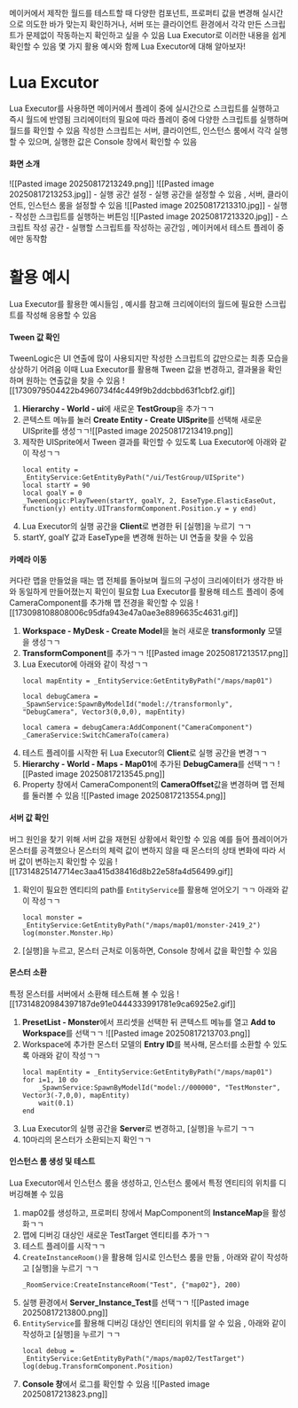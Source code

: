 메이커에서 제작한 월드를 테스트할 때 다양한 컴포넌트, 프로퍼티 값을 변경해 실시간으로 의도한 바가 맞는지 확인하거나, 서버 또는 클라이언트 환경에서 각각 만든 스크립트가 문제없이 작동하는지 확인하고 싶을 수 있음 
Lua Executor로 이러한 내용을 쉽게 확인할 수 있음
몇 가지 활용 예시와 함께 Lua Executor에 대해 알아보자!

# Lua Excutor
Lua Executor를 사용하면 메이커에서 플레이 중에 실시간으로 스크립트를 실행하고 즉시 월드에 반영됨 
크리에이터의 필요에 따라 플레이 중에 다양한 스크립트를 실행하며 월드를 확인할 수 있음
작성한 스크립트는 서버, 클라이언트, 인스턴스 룸에서 각각 실행할 수 있으며, 실행한 값은 Console 창에서 확인할 수 있음

#### 화면 소개
![[Pasted image 20250817213249.png]]
![[Pasted image 20250817213253.jpg]] - 실행 공간 설정 - 실행 공간을 설정할 수 있음 ,  서버, 클라이언트, 인스턴스 룸을 설정할 수 있음
![[Pasted image 20250817213310.jpg]] - 실행 - 작성한 스크립트를 실행하는 버튼임
![[Pasted image 20250817213320.jpg]] - 스크립트 작성 공간 - 실행할 스크립트를 작성하는 공간임 ,  메이커에서 테스트 플레이 중에만 동작함

# 활용 예시
Lua Executor를 활용한 예시들임 , 예시를 참고해 크리에이터의 월드에 필요한 스크립트를 작성해 응용할 수 있음

#### Tween 값 확인
TweenLogic은 UI 연출에 많이 사용되지만 작성한 스크립트의 값만으로는 최종 모습을 상상하기 어려움 
이때 Lua Executor를 활용해 Tween 값을 변경하고, 결과물을 확인하며 원하는 연출값을 찾을 수 있음
![[1730979504422b4960734f4c449f9b2ddcbbd63f1cbf2.gif]]
1. **Hierarchy - World - ui**에 새로운 **TestGroup**을 추가ㄱㄱ
2. 콘텍스트 메뉴를 눌러 **Create Entity - Create UISprite**를 선택해 새로운 UISprite를 생성ㄱㄱ![[Pasted image 20250817213419.png]]
3. 제작한 UISprite에서 Tween 결과를 확인할 수 있도록 Lua Executor에 아래와 같이 작성ㄱㄱ
    ```
    local entity = _EntityService:GetEntityByPath("/ui/TestGroup/UISprite")
    local startY = 90
    local goalY = 0
    _TweenLogic:PlayTween(startY, goalY, 2, EaseType.ElasticEaseOut, function(y) entity.UITransformComponent.Position.y = y end)
    ```
4. Lua Executor의 실행 공간을 **Client**로 변경한 뒤 [실행]을 누르기 ㄱㄱ
5. startY, goalY 값과 EaseType을 변경해 원하는 UI 연출을 찾을 수 있음

#### 카메라 이동
커다란 맵을 만들었을 때는 맵 전체를 돌아보며 월드의 구성이 크리에이터가 생각한 바와 동일하게 만들어졌는지 확인이 필요함 
Lua Executor를 활용해 테스트 플레이 중에 CameraComponent를 추가해 맵 전경을 확인할 수 있음
![[173098108808006c95dfa943e47a0ae3e8896635c4631.gif]]
1. **Workspace - MyDesk - Create Model**을 눌러 새로운 **transformonly** 모델을 생성ㄱㄱ
2. **TransformComponent**를 추가ㄱㄱ ![[Pasted image 20250817213517.png]]
3. Lua Executor에 아래와 같이 작성ㄱㄱ
    ```
    local mapEntity = _EntityService:GetEntityByPath("/maps/map01")
    
    local debugCamera = _SpawnService:SpawnByModelId("model://transformonly", "DebugCamera", Vector3(0,0,0), mapEntity)
    
    local camera = debugCamera:AddComponent("CameraComponent")
    _CameraService:SwitchCameraTo(camera)
    ```
4. 테스트 플레이를 시작한 뒤 Lua Executor의 **Client**로 실행 공간을 변경ㄱㄱ
5. **Hierarchy - World - Maps - Map01**에 추가된 **DebugCamera**를 선택ㄱㄱ ![[Pasted image 20250817213545.png]]
6. Property 창에서 CameraComponent의 **CameraOffset**값을 변경하며 맵 전체를 둘러볼 수 있음 ![[Pasted image 20250817213554.png]]

#### 서버 값 확인
버그 원인을 찾기 위해 서버 값을 재현된 상황에서 확인할 수 있음
예를 들어 플레이어가 몬스터를 공격했으나 몬스터의 체력 값이 변하지 않을 때 몬스터의 상태 변화에 따라 서버 값이 변하는지 확인할 수 있음
![[17314825147714ec3aa415d38416d8b22e58fa4d56499.gif]]
1. 확인이 필요한 엔티티의 path를 `EntityService`를 활용해 얻어오기 ㄱㄱ 아래와 같이 작성ㄱㄱ
    ```
    local monster = _EntityService:GetEntityByPath("/maps/map01/monster-2419_2")
    log(monster.Monster.Hp)
    ```
2. [실행]을 누르고, 몬스터 근처로 이동하면, Console 창에서 값을 확인할 수 있음

#### 몬스터 소환
특정 몬스터를 서버에서 소환해 테스트해 볼 수 있음
![[17314820984397187de91e0444333991781e9ca6925e2.gif]]
1. **PresetList - Monster**에서 프리셋을 선택한 뒤 콘텍스트 메뉴를 열고 **Add to Workspace**를 선택ㄱㄱ ![[Pasted image 20250817213703.png]]
2. Workspace에 추가한 몬스터 모델의 **Entry ID**를 복사해, 몬스터를 소환할 수 있도록 아래와 같이 작성ㄱㄱ
    ```
    local mapEntity = _EntityService:GetEntityByPath("/maps/map01")
    for i=1, 10 do
        _SpawnService:SpawnByModelId("model://000000", "TestMonster", Vector3(-7,0,0), mapEntity)
        wait(0.1)
    end
    ```
3. Lua Executor의 실행 공간을 **Server**로 변경하고, [실행]을 누르기 ㄱㄱ
4. 10마리의 몬스터가 소환되는지 확인ㄱㄱ

#### 인스턴스 룸 생성 및 테스트
Lua Executor에서 인스턴스 룸을 생성하고, 인스턴스 룸에서 특정 엔티티의 위치를 디버깅해볼 수 있음
1. map02를 생성하고, 프로퍼티 창에서 MapComponent의 **InstanceMap**을 활성화ㄱㄱ
2. 맵에 디버깅 대상인 새로운 TestTarget 엔티티를 추가ㄱㄱ
3. 테스트 플레이를 시작ㄱㄱ
4. `CreateInstanceRoom()`을 활용해 임시로 인스턴스 룸을 만듦 ,  아래와 같이 작성하고 [실행]을 누르기 ㄱㄱ
    ```
    _RoomService:CreateInstanceRoom("Test", {"map02"}, 200)
    ```
5. 실행 환경에서 **Server_Instance_Test**를 선택ㄱㄱ ![[Pasted image 20250817213800.png]]
6. `EntityService`를 활용해 디버깅 대상인 엔티티의 위치를 알 수 있음 ,  아래와 같이 작성하고 [실행]을 누르기 ㄱㄱ
    ```
    local debug = _EntityService:GetEntityByPath("/maps/map02/TestTarget")
    log(debug.TransformComponent.Position)
    ```
7. **Console 창**에서 로그를 확인할 수 있음 ![[Pasted image 20250817213823.png]]